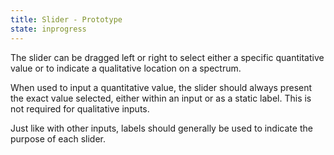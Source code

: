 ```yaml
---
title: Slider - Prototype
state: inprogress
---
```


The slider can be dragged left or right to select either a specific quantitative value or to indicate a qualitative location on a spectrum.

When used to input a quantitative value, the slider should always present the exact value selected, either within an input or as a static label. This is not required for qualitative inputs.

Just like with other inputs, labels should generally be used to indicate the purpose of each slider.